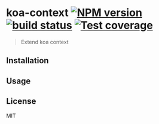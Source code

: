 # koa-context [![NPM version][npm-image]][npm-url] [![build status][travis-image]][travis-url] [![Test coverage][coveralls-image]][coveralls-url]

> Extend koa context

## Installation

## Usage

## License

MIT

[npm-image]: https://img.shields.io/npm/v/koa-context.svg?style=flat
[npm-url]: https://npmjs.org/package/koa-context
[travis-image]: https://img.shields.io/travis/CatTail/koa-context.svg?style=flat
[travis-url]: https://travis-ci.org/CatTail/koa-context
[coveralls-image]: https://img.shields.io/coveralls/CatTail/koa-context.svg?style=flat
[coveralls-url]: https://coveralls.io/r/CatTail/koa-context?branch=master

